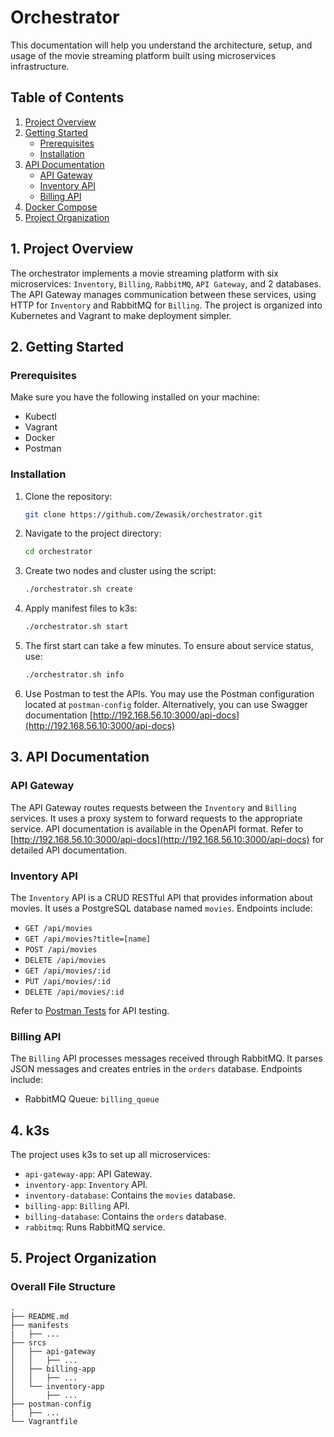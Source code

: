 # Orchestrator

This documentation will help you understand the architecture, setup, and usage of the movie streaming platform built using microservices infrastructure.

## Table of Contents

1. [Project Overview](#1-project-overview)
2. [Getting Started](#2-getting-started)
   - [Prerequisites](#prerequisites)
   - [Installation](#installation)
3. [API Documentation](#3-api-documentation)
   - [API Gateway](#api-gateway)
   - [Inventory API](#inventory-api)
   - [Billing API](#billing-api)
4. [Docker Compose](#4-k3s)
5. [Project Organization](#5-project-organization)

## 1. Project Overview <a name="1-project-overview"></a>

The orchestrator implements a movie streaming platform with six microservices: `Inventory`, `Billing`, `RabbitMQ`, `API Gateway`, and 2 databases. The API Gateway manages communication between these services, using HTTP for `Inventory` and RabbitMQ for `Billing`. The project is organized into Kubernetes and Vagrant to make deployment simpler.

## 2. Getting Started <a name="2-getting-started"></a>

### Prerequisites <a name="prerequisites"></a>

Make sure you have the following installed on your machine:

- Kubectl
- Vagrant
- Docker
- Postman

### Installation <a name="installation"></a>

1. Clone the repository:

   ```bash
   git clone https://github.com/Zewasik/orchestrator.git
   ```

2. Navigate to the project directory:

   ```bash
   cd orchestrator
   ```

3. Create two nodes and cluster using the script:

   ```bash
   ./orchestrator.sh create
   ```

4. Apply manifest files to k3s:

   ```bash
   ./orchestrator.sh start
   ```

5. The first start can take a few minutes. To ensure about service status, use:

   ```bash
   ./orchestrator.sh info
   ```

6. Use Postman to test the APIs. You may use the Postman configuration located at `postman-config` folder. Alternatively, you can use Swagger documentation [http://192.168.56.10:3000/api-docs](http://192.168.56.10:3000/api-docs)

## 3. API Documentation <a name="3-api-documentation"></a>

### API Gateway <a name="api-gateway"></a>

The API Gateway routes requests between the `Inventory` and `Billing` services. It uses a proxy system to forward requests to the appropriate service. API documentation is available in the OpenAPI format. Refer to [http://192.168.56.10:3000/api-docs](http://192.168.56.10:3000/api-docs) for detailed API documentation.

### Inventory API <a name="inventory-api"></a>

The `Inventory` API is a CRUD RESTful API that provides information about movies. It uses a PostgreSQL database named `movies`. Endpoints include:

- `GET /api/movies`
- `GET /api/movies?title=[name]`
- `POST /api/movies`
- `DELETE /api/movies`
- `GET /api/movies/:id`
- `PUT /api/movies/:id`
- `DELETE /api/movies/:id`

Refer to [Postman Tests](/postman-config) for API testing.

### Billing API <a name="billing-api"></a>

The `Billing` API processes messages received through RabbitMQ. It parses JSON messages and creates entries in the `orders` database. Endpoints include:

- RabbitMQ Queue: `billing_queue`

## 4. k3s <a name="4-k3s"></a>

The project uses k3s to set up all microservices:

- `api-gateway-app`: API Gateway.
- `inventory-app`: `Inventory` API.
- `inventory-database`: Contains the `movies` database.
- `billing-app`: `Billing` API.
- `billing-database`: Contains the `orders` database.
- `rabbitmq`: Runs RabbitMQ service.

## 5. Project Organization <a name="5-project-organization"></a>

### Overall File Structure

```console
.
├── README.md
├── manifests
|   ├── ...
├── srcs
│   ├── api-gateway
│   │   ├── ...
│   ├── billing-app
│   │   ├── ...
│   └── inventory-app
│       ├── ...
├── postman-config
|   ├── ...
└── Vagrantfile
```
